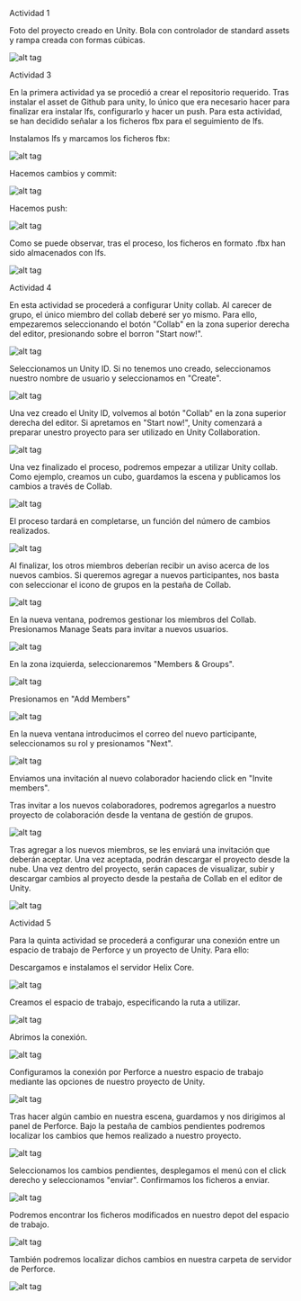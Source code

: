 Actividad 1

Foto del proyecto creado en Unity. Bola con controlador de standard assets y rampa creada con formas cúbicas.

![alt tag](Imagenes/proyectoimag.png)



Actividad 3

En la primera actividad ya se procedió a crear el repositorio requerido. Tras instalar el asset de Github para unity, lo único que era necesario hacer para finalizar era instalar lfs, configurarlo y hacer un push. Para esta actividad, se han decidido señalar a los ficheros fbx para el seguimiento de lfs.

Instalamos lfs y marcamos los ficheros fbx:

![alt tag](Imagenes/proyectoimag3.png)

Hacemos cambios y commit:

![alt tag](Imagenes/proyectoimag4.png)

Hacemos push:

![alt tag](Imagenes/proyectoimag6.PNG)

Como se puede observar, tras el proceso, los ficheros en formato .fbx han sido almacenados con lfs.

![alt tag](Imagenes/proyectoimag7.PNG)



Actividad 4

En esta actividad se procederá a configurar Unity collab. Al carecer de grupo, el único miembro del collab deberé ser yo mismo. 
Para ello, empezaremos seleccionando el botón "Collab" en la zona superior derecha del editor, presionando sobre el borron "Start now!".

![alt tag](Imagenes/proyectoimag8.png)

Seleccionamos un Unity ID. Si no tenemos uno creado, seleccionamos nuestro nombre de usuario y seleccionamos en "Create".

![alt tag](Imagenes/proyectoimag9.png)

Una vez creado el Unity ID, volvemos al botón "Collab" en la zona superior derecha del editor. Si apretamos en "Start now!", Unity comenzará a preparar unestro proyecto para ser utilizado en Unity Collaboration.

![alt tag](Imagenes/proyectoimag10.png)

Una vez finalizado el proceso, podremos empezar a utilizar Unity collab. Como ejemplo, creamos un cubo, guardamos la escena y publicamos los cambios a través de Collab.

![alt tag](Imagenes/proyectoimag11.png)

El proceso tardará en completarse, un función del número de cambios realizados.

![alt tag](Imagenes/proyectoimag12.png)

Al finalizar, los otros miembros deberían recibir un aviso acerca de los nuevos cambios. Si queremos agregar a nuevos participantes, nos basta con seleccionar el icono de grupos en la pestaña de Collab.

![alt tag](Imagenes/proyectoimag13.png)

En la nueva ventana, podremos gestionar los miembros del Collab. Presionamos Manage Seats para invitar a nuevos usuarios.

![alt tag](Imagenes/proyectoimag16.png)

En la zona izquierda, seleccionaremos "Members & Groups".

![alt tag](Imagenes/proyectoimag17.png)

Presionamos en "Add Members"

![alt tag](Imagenes/proyectoimag18.png)

En la nueva ventana introducimos el correo del nuevo participante, seleccionamos su rol y presionamos "Next".

![alt tag](Imagenes/proyectoimag19.png)

Enviamos una invitación al nuevo colaborador haciendo click en "Invite members".

Tras invitar a los nuevos colaboradores, podremos agregarlos a nuestro proyecto de colaboración desde la ventana de gestión de grupos.

![alt tag](Imagenes/proyectoimag14.png)

Tras agregar a los nuevos miembros, se les enviará una invitación que deberán aceptar. Una vez aceptada, podrán descargar el proyecto desde la nube. Una vez dentro del proyecto, serán capaces de visualizar, subir y descargar cambios al proyecto desde la pestaña de Collab en el editor de Unity.

![alt tag](Imagenes/proyectoimag15.png)



Actividad 5

Para la quinta actividad se procederá a configurar una conexión entre un espacio de trabajo de Perforce y un proyecto de Unity. Para ello:

Descargamos e instalamos el servidor Helix Core.

![alt tag](Imagenes/proyectoimag21.png)

Creamos el espacio de trabajo, especificando la ruta a utilizar.

![alt tag](Imagenes/proyectoimag22.png)

Abrimos la conexión.

![alt tag](Imagenes/proyectoimag24.png)

Configuramos la conexión por Perforce a nuestro espacio de trabajo mediante las opciones de nuestro proyecto de Unity.

![alt tag](Imagenes/proyectoimag27.png)

Tras hacer algún cambio en nuestra escena, guardamos y nos dirigimos al panel de Perforce. Bajo la pestaña de cambios pendientes podremos localizar los cambios que hemos realizado a nuestro proyecto.

![alt tag](Imagenes/proyectoimag28.png)

Seleccionamos los cambios pendientes, desplegamos el menú con el click derecho y seleccionamos "enviar". Confirmamos los ficheros a enviar.

![alt tag](Imagenes/proyectoimag29.png)

Podremos encontrar los ficheros modificados en nuestro depot del espacio de trabajo.

![alt tag](Imagenes/proyectoimag30.png)

También podremos localizar dichos cambios en nuestra carpeta de servidor de Perforce.

![alt tag](Imagenes/proyectoimag31.png)